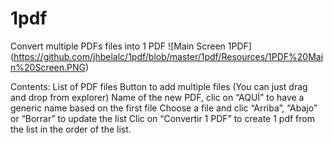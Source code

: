 # 1pdf
Convert multiple PDFs files into 1 PDF
<span>![</span><span>Main Screen 1PDF</span><span>]</span><span>(</span><span>https://github.com/jhbelalc/1pdf/blob/master/1pdf/Resources/1PDF%20Main%20Screen.PNG</span><span>)</span>

Contents:
List of PDF files
Button to add multiple files (You can just drag and drop from explorer)
Name of the new PDF, clic on “AQUÍ” to have a generic name based on the first file
Choose a file and clic “Arriba”, “Abajo” or “Borrar” to update the list
Clic on “Convertir 1 PDF” to create 1 pdf from the list in the order of the list.
